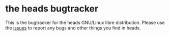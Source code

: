 the heads bugtracker
====================

This is the bugtracker for the heads GNU/Linux libre distribution.
Please use the [issues](https://git.devuan.org/heads/bugtracker/issues)
to report any bugs and other things you find in heads.
